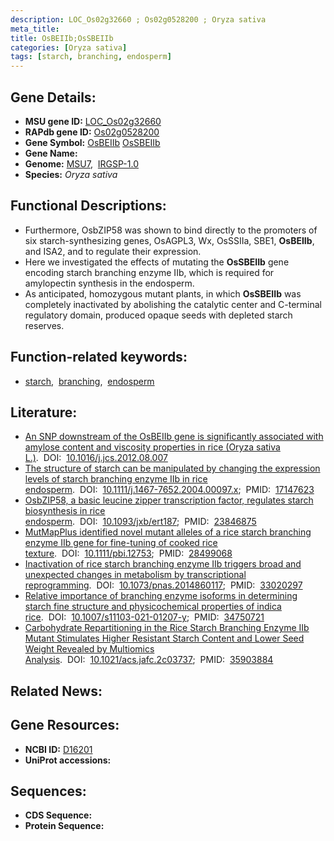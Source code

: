 ```yaml
---
description: LOC_Os02g32660 ; Os02g0528200 ; Oryza sativa
meta_title:
title: OsBEIIb;OsSBEIIb
categories: [Oryza sativa]
tags: [starch, branching, endosperm]
---
```


## Gene Details:
- **MSU gene ID:** [LOC_Os02g32660](http://rice.uga.edu/cgi-bin/ORF_infopage.cgi?orf=LOC_Os02g32660)  
- **RAPdb gene ID:** [Os02g0528200](https://rapdb.dna.affrc.go.jp/locus/?name=Os02g0528200)  
- **Gene Symbol:** <u>OsBEIIb</u>&nbsp;<u>OsSBEIIb</u>
- **Gene Name:**
- **Genome:**  [MSU7](http://rice.uga.edu/),&nbsp;&nbsp;[IRGSP-1.0](https://rapdb.dna.affrc.go.jp/download/irgsp1.html)
- **Species:** *Oryza sativa*

## Functional Descriptions:
   - Furthermore, OsbZIP58 was shown to bind directly to the promoters of six starch-synthesizing genes, OsAGPL3, Wx, OsSSIIa, SBE1, **OsBEIIb**, and ISA2, and to regulate their expression.
   - Here we investigated the effects of mutating the **OsSBEIIb** gene encoding starch branching enzyme IIb, which is required for amylopectin synthesis in the endosperm.
   - As anticipated, homozygous mutant plants, in which **OsSBEIIb** was completely inactivated by abolishing the catalytic center and C-terminal regulatory domain, produced opaque seeds with depleted starch reserves.

## Function-related keywords:
   - [starch](/tags/starch/),&nbsp;&nbsp;[branching](/tags/branching/),&nbsp;&nbsp;[endosperm](/tags/endosperm/)

## Literature:
   - [An SNP downstream of the OsBEIIb gene is significantly associated with amylose content and viscosity properties in rice (Oryza sativa L.)](https://www.doi.org/10.1016/j.jcs.2012.08.007).&nbsp;&nbsp;DOI:&nbsp;&nbsp;[10.1016/j.jcs.2012.08.007](https://www.doi.org/10.1016/j.jcs.2012.08.007)
   - [The structure of starch can be manipulated by changing the expression levels of starch branching enzyme IIb in rice endosperm](https://www.doi.org/10.1111/j.1467-7652.2004.00097.x).&nbsp;&nbsp;DOI:&nbsp;&nbsp;[10.1111/j.1467-7652.2004.00097.x](https://www.doi.org/10.1111/j.1467-7652.2004.00097.x);&nbsp;&nbsp;PMID:&nbsp;&nbsp;[17147623](https://pubmed.ncbi.nlm.nih.gov/17147623/)
   - [OsbZIP58, a basic leucine zipper transcription factor, regulates starch biosynthesis in rice endosperm](https://www.doi.org/10.1093/jxb/ert187).&nbsp;&nbsp;DOI:&nbsp;&nbsp;[10.1093/jxb/ert187](https://www.doi.org/10.1093/jxb/ert187);&nbsp;&nbsp;PMID:&nbsp;&nbsp;[23846875](https://pubmed.ncbi.nlm.nih.gov/23846875/)
   - [MutMapPlus identified novel mutant alleles of a rice starch branching enzyme IIb gene for fine-tuning of cooked rice texture](https://www.doi.org/10.1111/pbi.12753).&nbsp;&nbsp;DOI:&nbsp;&nbsp;[10.1111/pbi.12753](https://www.doi.org/10.1111/pbi.12753);&nbsp;&nbsp;PMID:&nbsp;&nbsp;[28499068](https://pubmed.ncbi.nlm.nih.gov/28499068/)
   - [Inactivation of rice starch branching enzyme IIb triggers broad and unexpected changes in metabolism by transcriptional reprogramming](https://www.doi.org/10.1073/pnas.2014860117).&nbsp;&nbsp;DOI:&nbsp;&nbsp;[10.1073/pnas.2014860117](https://www.doi.org/10.1073/pnas.2014860117);&nbsp;&nbsp;PMID:&nbsp;&nbsp;[33020297](https://pubmed.ncbi.nlm.nih.gov/33020297/)
   - [Relative importance of branching enzyme isoforms in determining starch fine structure and physicochemical properties of indica rice](https://www.doi.org/10.1007/s11103-021-01207-y).&nbsp;&nbsp;DOI:&nbsp;&nbsp;[10.1007/s11103-021-01207-y](https://www.doi.org/10.1007/s11103-021-01207-y);&nbsp;&nbsp;PMID:&nbsp;&nbsp;[34750721](https://pubmed.ncbi.nlm.nih.gov/34750721/)
   - [Carbohydrate Repartitioning in the Rice Starch Branching Enzyme IIb Mutant Stimulates Higher Resistant Starch Content and Lower Seed Weight Revealed by Multiomics Analysis](https://www.doi.org/10.1021/acs.jafc.2c03737).&nbsp;&nbsp;DOI:&nbsp;&nbsp;[10.1021/acs.jafc.2c03737](https://www.doi.org/10.1021/acs.jafc.2c03737);&nbsp;&nbsp;PMID:&nbsp;&nbsp;[35903884](https://pubmed.ncbi.nlm.nih.gov/35903884/)

## Related News:

## Gene Resources:
- **NCBI ID:**  [D16201](http://www.ncbi.nlm.nih.gov/nuccore/D16201)
- **UniProt accessions:** [](https://www.uniprot.org/uniprotkb//entry)

## Sequences:
- **CDS Sequence:**
- **Protein Sequence:**
